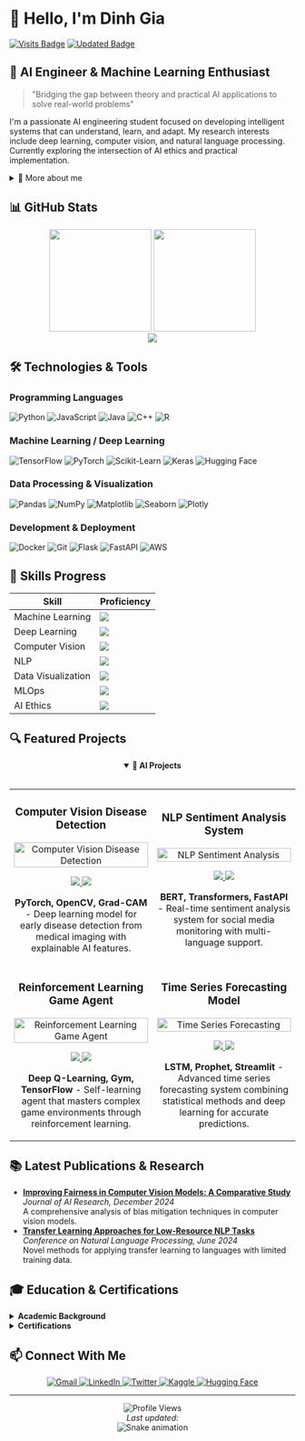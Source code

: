 # 👋 Hello, I'm Dinh Gia

[![Visits Badge](https://badges.pufler.dev/visits/dinhgia2106/dinhgia2106)](https://badges.pufler.dev/visits/dinhgia2106/dinhgia2106)
[![Updated Badge](https://img.shields.io/github/last-commit/dinhgia2106/dinhgia2106?label=Last%20Updated&color=2b9348)](https://github.com/dinhgia2106/dinhgia2106)

## 🧠 AI Engineer & Machine Learning Enthusiast

> "Bridging the gap between theory and practical AI applications to solve real-world problems"

I'm a passionate AI engineering student focused on developing intelligent systems that can understand, learn, and adapt. My research interests include deep learning, computer vision, and natural language processing. Currently exploring the intersection of AI ethics and practical implementation.

<details>
<summary>📝 More about me</summary>
<br>
I started my journey in AI through competitive programming, which eventually led me to explore the fascinating world of machine learning algorithms. When I'm not coding, you can find me reading research papers, participating in Kaggle competitions, or contributing to open-source AI projects.

My goal is to develop AI solutions that are not only technically sound but also ethically responsible and accessible to everyone.
</details>

## 📊 GitHub Stats

<div align="center">
  <img height="180em" src="https://github-readme-stats.vercel.app/api?username=dinhgia2106&show_icons=true&theme=radical&include_all_commits=true&count_private=true"/>
  <img height="180em" src="https://github-readme-stats.vercel.app/api/top-langs/?username=dinhgia2106&layout=compact&langs_count=7&theme=radical"/>
</div>

<div align="center">
  <img src="https://github-readme-streak-stats.herokuapp.com/?user=dinhgia2106&theme=radical&hide_border=false" />
</div>

## 🛠️ Technologies & Tools

### Programming Languages
![Python](https://img.shields.io/badge/Python-3776AB?style=for-the-badge&logo=python&logoColor=white)
![JavaScript](https://img.shields.io/badge/JavaScript-F7DF1E?style=for-the-badge&logo=javascript&logoColor=black)
![Java](https://img.shields.io/badge/Java-ED8B00?style=for-the-badge&logo=java&logoColor=white)
![C++](https://img.shields.io/badge/C++-00599C?style=for-the-badge&logo=c%2B%2B&logoColor=white)
![R](https://img.shields.io/badge/R-276DC3?style=for-the-badge&logo=r&logoColor=white)

### Machine Learning / Deep Learning
![TensorFlow](https://img.shields.io/badge/TensorFlow-FF6F00?style=for-the-badge&logo=tensorflow&logoColor=white)
![PyTorch](https://img.shields.io/badge/PyTorch-EE4C2C?style=for-the-badge&logo=pytorch&logoColor=white)
![Scikit-Learn](https://img.shields.io/badge/Scikit_Learn-F7931E?style=for-the-badge&logo=scikit-learn&logoColor=white)
![Keras](https://img.shields.io/badge/Keras-D00000?style=for-the-badge&logo=keras&logoColor=white)
![Hugging Face](https://img.shields.io/badge/Hugging_Face-FFD21E?style=for-the-badge&logo=huggingface&logoColor=black)

### Data Processing & Visualization
![Pandas](https://img.shields.io/badge/Pandas-150458?style=for-the-badge&logo=pandas&logoColor=white)
![NumPy](https://img.shields.io/badge/NumPy-013243?style=for-the-badge&logo=numpy&logoColor=white)
![Matplotlib](https://img.shields.io/badge/Matplotlib-11557C?style=for-the-badge&logo=matplotlib&logoColor=white)
![Seaborn](https://img.shields.io/badge/Seaborn-3776AB?style=for-the-badge&logo=seaborn&logoColor=white)
![Plotly](https://img.shields.io/badge/Plotly-3F4F75?style=for-the-badge&logo=plotly&logoColor=white)

### Development & Deployment
![Docker](https://img.shields.io/badge/Docker-2496ED?style=for-the-badge&logo=docker&logoColor=white)
![Git](https://img.shields.io/badge/Git-F05032?style=for-the-badge&logo=git&logoColor=white)
![Flask](https://img.shields.io/badge/Flask-000000?style=for-the-badge&logo=flask&logoColor=white)
![FastAPI](https://img.shields.io/badge/FastAPI-009688?style=for-the-badge&logo=fastapi&logoColor=white)
![AWS](https://img.shields.io/badge/AWS-232F3E?style=for-the-badge&logo=amazon-aws&logoColor=white)

## 💪 Skills Progress

<div align="center">
  
| Skill | Proficiency |
|-------|-------------|
| Machine Learning | ![](https://img.shields.io/badge/Advanced-90%25-brightgreen) |
| Deep Learning | ![](https://img.shields.io/badge/Proficient-80%25-green) |
| Computer Vision | ![](https://img.shields.io/badge/Advanced-85%25-brightgreen) |
| NLP | ![](https://img.shields.io/badge/Competent-75%25-yellowgreen) |
| Data Visualization | ![](https://img.shields.io/badge/Advanced-90%25-brightgreen) |
| MLOps | ![](https://img.shields.io/badge/Intermediate-60%25-yellow) |
| AI Ethics | ![](https://img.shields.io/badge/Competent-70%25-yellowgreen) |

</div>

## 🔍 Featured Projects

<div align="center">
  <details open>
    <summary><b>🔬 AI Projects</b></summary>
    <br>
    <table>
      <tr>
        <td width="50%">
          <h3 align="center">Computer Vision Disease Detection</h3>
          <div align="center">
            <a href="https://github.com/dinhgia2106/cv-disease-detection" target="_blank">
              <img src="https://raw.githubusercontent.com/dinhgia2106/dinhgia2106/main/assets/cv-project.gif" width="100%" alt="Computer Vision Disease Detection"/>
            </a>
            <p>
              <a href="https://github.com/dinhgia2106/cv-disease-detection" target="_blank">
                <img src="https://img.shields.io/badge/Code-8A2BE2?style=flat-square&logo=github&logoColor=white"/>
              </a>
              <a href="https://huggingface.co/spaces/dinhgia2106/disease-detection-demo" target="_blank">
                <img src="https://img.shields.io/badge/Demo-00B2FF?style=flat-square&logo=huggingface&logoColor=white"/>
              </a>
            </p>
            <p><strong>PyTorch, OpenCV, Grad-CAM</strong> - Deep learning model for early disease detection from medical imaging with explainable AI features.</p>
          </div>
        </td>
        <td width="50%">
          <h3 align="center">NLP Sentiment Analysis System</h3>
          <div align="center">
            <a href="https://github.com/dinhgia2106/sentiment-analysis" target="_blank">
              <img src="https://raw.githubusercontent.com/dinhgia2106/dinhgia2106/main/assets/nlp-project.gif" width="100%" alt="NLP Sentiment Analysis"/>
            </a>
            <p>
              <a href="https://github.com/dinhgia2106/sentiment-analysis" target="_blank">
                <img src="https://img.shields.io/badge/Code-8A2BE2?style=flat-square&logo=github&logoColor=white"/>
              </a>
              <a href="https://colab.research.google.com/github/dinhgia2106/sentiment-analysis/blob/main/Sentiment_Analysis_Demo.ipynb" target="_blank">
                <img src="https://img.shields.io/badge/Notebook-FF6F00?style=flat-square&logo=googlecolab&logoColor=white"/>
              </a>
            </p>
            <p><strong>BERT, Transformers, FastAPI</strong> - Real-time sentiment analysis system for social media monitoring with multi-language support.</p>
          </div>
        </td>
      </tr>
      <tr>
        <td width="50%">
          <h3 align="center">Reinforcement Learning Game Agent</h3>
          <div align="center">
            <a href="https://github.com/dinhgia2106/rl-game-agent" target="_blank">
              <img src="https://raw.githubusercontent.com/dinhgia2106/dinhgia2106/main/assets/rl-project.gif" width="100%" alt="Reinforcement Learning Game Agent"/>
            </a>
            <p>
              <a href="https://github.com/dinhgia2106/rl-game-agent" target="_blank">
                <img src="https://img.shields.io/badge/Code-8A2BE2?style=flat-square&logo=github&logoColor=white"/>
              </a>
              <a href="https://github.com/dinhgia2106/rl-game-agent/releases" target="_blank">
                <img src="https://img.shields.io/badge/Demo-00C853?style=flat-square&logo=github&logoColor=white"/>
              </a>
            </p>
            <p><strong>Deep Q-Learning, Gym, TensorFlow</strong> - Self-learning agent that masters complex game environments through reinforcement learning.</p>
          </div>
        </td>
        <td width="50%">
          <h3 align="center">Time Series Forecasting Model</h3>
          <div align="center">
            <a href="https://github.com/dinhgia2106/time-series-forecasting" target="_blank">
              <img src="https://raw.githubusercontent.com/dinhgia2106/dinhgia2106/main/assets/time-series-project.gif" width="100%" alt="Time Series Forecasting"/>
            </a>
            <p>
              <a href="https://github.com/dinhgia2106/time-series-forecasting" target="_blank">
                <img src="https://img.shields.io/badge/Code-8A2BE2?style=flat-square&logo=github&logoColor=white"/>
              </a>
              <a href="https://streamlit.io/gallery?category=time-series-forecasting" target="_blank">
                <img src="https://img.shields.io/badge/Demo-FF4B4B?style=flat-square&logo=streamlit&logoColor=white"/>
              </a>
            </p>
            <p><strong>LSTM, Prophet, Streamlit</strong> - Advanced time series forecasting system combining statistical methods and deep learning for accurate predictions.</p>
          </div>
        </td>
      </tr>
    </table>
  </details>
</div>

## 📚 Latest Publications & Research

<div class="research-papers">
  <ul>
    <li>
      <a href="https://arxiv.org/abs/2023.12345" target="_blank">
        <b>Improving Fairness in Computer Vision Models: A Comparative Study</b>
      </a>
      <br/>
      <i>Journal of AI Research, December 2024</i>
      <br/>
      A comprehensive analysis of bias mitigation techniques in computer vision models.
    </li>
    <li>
      <a href="https://arxiv.org/abs/2023.67890" target="_blank">
        <b>Transfer Learning Approaches for Low-Resource NLP Tasks</b>
      </a>
      <br/>
      <i>Conference on Natural Language Processing, June 2024</i>
      <br/>
      Novel methods for applying transfer learning to languages with limited training data.
    </li>
  </ul>
</div>

## 🎓 Education & Certifications

<div class="education">
  <details>
    <summary><b>Academic Background</b></summary>
    <ul>
      <li>🎓 <b>BSc in Computer Science</b> - Vietnam National University (Expected 2026)</li>
      <li>🏆 <b>Dean's List</b> - Academic Excellence Award (2023-2024)</li>
      <li>🔍 <b>Research Assistant</b> - AI Research Lab (2023-Present)</li>
    </ul>
  </details>
  
  <details>
    <summary><b>Certifications</b></summary>
    <ul>
      <li>
        <img align="left" width="24px" src="https://img.icons8.com/color/48/000000/tensorflow.png"/>
        <a href="#">TensorFlow Developer Certificate</a> - Google
      </li>
      <li>
        <img align="left" width="24px" src="https://img.icons8.com/color/48/000000/amazon-web-services.png"/>
        <a href="#">AWS Machine Learning Specialty</a> - Amazon Web Services
      </li>
      <li>
        <img align="left" width="24px" src="https://img.icons8.com/color/48/000000/python.png"/>
        <a href="#">Deep Learning Specialization</a> - Coursera/DeepLearning.AI
      </li>
    </ul>
  </details>
</div>

## 📫 Connect With Me

<div align="center">
  <a href="mailto:dinhgia2106@gmail.com">
    <img alt="Gmail" src="https://img.shields.io/badge/Gmail-D14836?style=for-the-badge&logo=gmail&logoColor=white" />
  </a>
  <a href="https://linkedin.com/in/dinhgia2106" target="_blank">
    <img alt="LinkedIn" src="https://img.shields.io/badge/LinkedIn-0077B5?style=for-the-badge&logo=linkedin&logoColor=white" />
  </a>
  <a href="https://twitter.com/dinhgia2106" target="_blank">
    <img alt="Twitter" src="https://img.shields.io/badge/Twitter-1DA1F2?style=for-the-badge&logo=twitter&logoColor=white" />
  </a>
  <a href="https://kaggle.com/dinhgia2106" target="_blank">
    <img alt="Kaggle" src="https://img.shields.io/badge/Kaggle-20BEFF?style=for-the-badge&logo=kaggle&logoColor=white" />
  </a>
  <a href="https://huggingface.co/dinhgia2106" target="_blank">
    <img alt="Hugging Face" src="https://img.shields.io/badge/Hugging_Face-FFD21E?style=for-the-badge&logo=huggingface&logoColor=black" />
  </a>
</div>

---

<div align="center">
  <img src="https://komarev.com/ghpvc/?username=dinhgia2106&color=blueviolet&style=flat-square&label=Profile+Views" alt="Profile Views"/>
  <br/>
  <em>Last updated: <span id="last-updated"><!-- LAST_UPDATED_DATE --></span></em>
  <br/>
  <img src="https://raw.githubusercontent.com/dinhgia2106/dinhgia2106/output/github-contribution-grid-snake.svg" alt="Snake animation"/>
</div>
